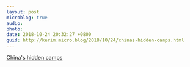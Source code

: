 ```yaml
---
layout: post
microblog: true
audio: 
photo: 
date: 2018-10-24 20:32:27 +0800
guid: http://kerim.micro.blog/2018/10/24/chinas-hidden-camps.html
---
```

[China's hidden camps](https://www.bbc.co.uk/news/resources/idt-sh/China_hidden_camps)
